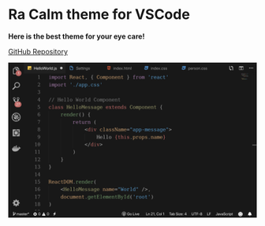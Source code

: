 # Ra Calm theme for VSCode

**Here is the best theme for your eye care!**

[GitHub Repository](https://github.com/rahmanyerli/ra-calm)

![Screen Shot-III](./images/code.png)
